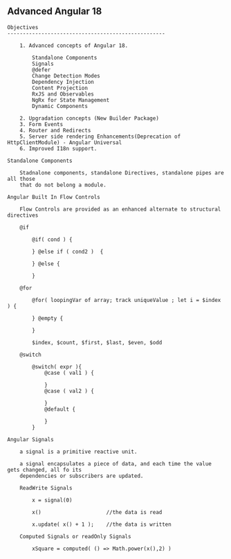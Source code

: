 Advanced Angular 18
---------------------------------------------------

    Objectives
    ---------------------------------------------------

        1. Advanced concepts of Angular 18.
            
            Standalone Components
            Signals
            @defer
            Change Detection Modes
            Dependency Injection
            Content Projection
            RxJS and Observables
            NgRx for State Management
            Dynamic Components            

        2. Upgradation concepts (New Builder Package)
        3. Form Events
        4. Router and Redirects
        5. Server side rendering Enhancements(Deprecation of HttpClientModule) - Angular Universal
        6. Improved I18n support.

    Standalone Components

        Stadnalone components, standalone Directives, standalone pipes are all those
        that do not belong a module.

    Angular Built In Flow Controls

        Flow Controls are provided as an enhanced alternate to structural directives

        @if

            @if( cond ) {

            } @else if ( cond2 )  {

            } @else {

            }

        @for

            @for( loopingVar of array; track uniqueValue ; let i = $index ) {

            } @empty {
                
            }

            $index, $count, $first, $last, $even, $odd

        @switch

            @switch( expr ){
                @case ( val1 ) {
                    
                }
                @case ( val2 ) {
                    
                }
                @default {
                    
                }
            }

    Angular Signals

        a signal is a primitive reactive unit.

        a signal encapsulates a piece of data, and each time the value gets changed, all fo its
        dependencies or subscribers are updated.

        ReadWrite Signals

            x = signal(0)

            x()                     //the data is read

            x.update( x() + 1 );    //the data is written

        Computed Signals or readOnly Signals

            xSquare = computed( () => Math.power(x(),2) )

            
    